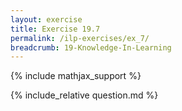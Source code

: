 ```yaml
---
layout: exercise
title: Exercise 19.7
permalink: /ilp-exercises/ex_7/
breadcrumb: 19-Knowledge-In-Learning
---
```


{% include mathjax_support %}

<div><i class="arrow-up loader" data-chapter="ilp-exercises" data-exercise="ex_7" data-rating="0"></i></div>
{% include_relative question.md %}
